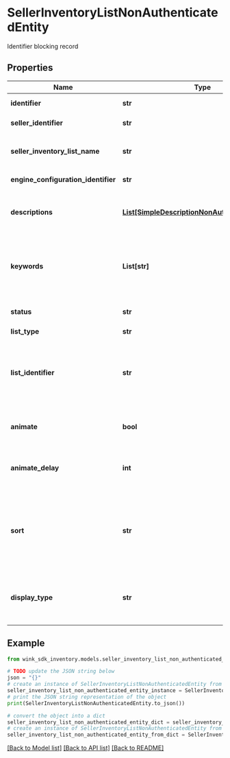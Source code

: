 # SellerInventoryListNonAuthenticatedEntity

Identifier blocking record

## Properties

Name | Type | Description | Notes
------------ | ------------- | ------------- | -------------
**identifier** | **str** | Unique identifier | 
**seller_identifier** | **str** | Company identifier | 
**seller_inventory_list_name** | **str** | Descriptive name of this list for seller use only | 
**engine_configuration_identifier** | **str** | Customization identifier | 
**descriptions** | [**List[SimpleDescriptionNonAuthenticatedEntity]**](SimpleDescriptionNonAuthenticatedEntity.md) | Contains custom title and description of grid | 
**keywords** | **List[str]** | Keywords is meta data for the grid you created that can be used for SEO purposes. | 
**status** | **str** | Status | [default to 'ACTIVE']
**list_type** | **str** | List type | 
**list_identifier** | **str** | Depending on the &#x60;listType&#x60;, this is either the list / search / channel inventory identifier. | 
**animate** | **bool** | Create an animated gif instead of a list of images | [optional] [default to False]
**animate_delay** | **int** | Controls animation delay in milliseconds. -1 is disabled | [optional] [default to -1]
**sort** | **str** | Determines which badge to show on the Web Component. Is also used to sort properties for search grids. | [optional] 
**display_type** | **str** | Indicate which initial values to display first on the front-facing card | [default to 'NATIVE']

## Example

```python
from wink_sdk_inventory.models.seller_inventory_list_non_authenticated_entity import SellerInventoryListNonAuthenticatedEntity

# TODO update the JSON string below
json = "{}"
# create an instance of SellerInventoryListNonAuthenticatedEntity from a JSON string
seller_inventory_list_non_authenticated_entity_instance = SellerInventoryListNonAuthenticatedEntity.from_json(json)
# print the JSON string representation of the object
print(SellerInventoryListNonAuthenticatedEntity.to_json())

# convert the object into a dict
seller_inventory_list_non_authenticated_entity_dict = seller_inventory_list_non_authenticated_entity_instance.to_dict()
# create an instance of SellerInventoryListNonAuthenticatedEntity from a dict
seller_inventory_list_non_authenticated_entity_from_dict = SellerInventoryListNonAuthenticatedEntity.from_dict(seller_inventory_list_non_authenticated_entity_dict)
```
[[Back to Model list]](../README.md#documentation-for-models) [[Back to API list]](../README.md#documentation-for-api-endpoints) [[Back to README]](../README.md)


